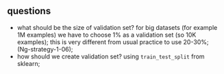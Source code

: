 ## questions
- what should be the size of validation set? for big datasets (for example 1M examples) 
we have to choose 1% as a validation set (so 10K examples); this is very different from 
usual practice to use 20-30%; (Ng-strategy-1-06);
- how should we create validation set? using `train_test_split` from sklearn;     
